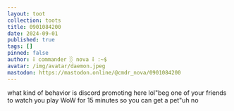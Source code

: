 ```yaml
---
layout: toot
collection: toots
title: 0901084200
date: 2024-09-01
published: true
tags: []
pinned: false
author: ⸸ commander ░ nova ⸸ :~$
avatar: /img/avatar/daemon.jpeg
mastodon: https://mastodon.online/@cmdr_nova/0901084200
---
```


what kind of behavior is discord promoting here lol"beg one of your friends to watch you play WoW for 15 minutes so you can get a pet"uh no
